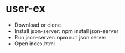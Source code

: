 # user-ex

- Download or clone.
- Install json-server: npm install json-server
- Run json-server: npm run json:server
- Open index.html
